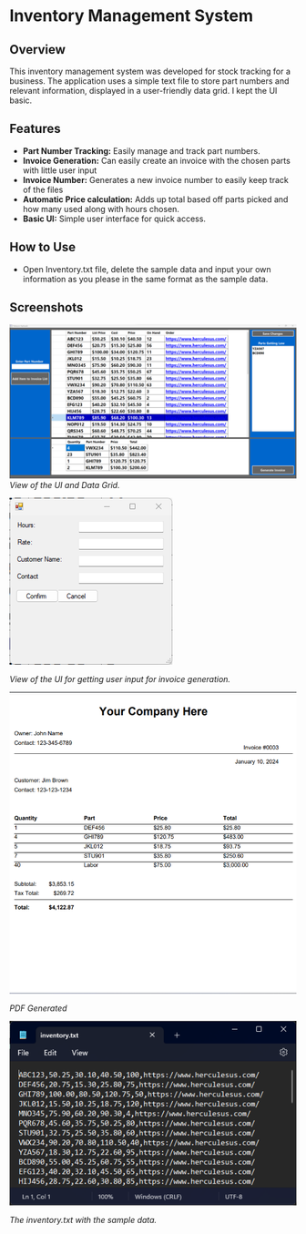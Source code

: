 # Inventory Management System

## Overview

This inventory management system was developed for stock tracking for a business. The application uses a simple text file to store part numbers and relevant information, displayed in a user-friendly data grid. I kept the UI basic.

## Features

- **Part Number Tracking:** Easily manage and track part numbers.
- **Invoice Generation:** Can easily create an invoice with the chosen parts with little user input
- **Invoice Number:** Generates a new invoice number to easily keep track of the files
- **Automatic Price calculation:** Adds up total based off parts picked and how many used along with hours chosen.
- **Basic UI:** Simple user interface for quick access.

## How to Use

- Open Inventory.txt file, delete the sample data and input your own information as you please in the same format as the sample data.

## Screenshots

![Screenshot 1](/screenshots/HomeScreen.png)
*View of the UI and Data Grid.*

![Screenshot 2](/screenshots/getUserHoursCustName.png)

*View of the UI for getting user input for invoice generation.*

![Screenshot 3](/screenshots/PDFscreenshot.png)

*PDF Generated*

![Screenshot 4](/screenshots/screenshot3.png)

*The inventory.txt with the sample data.*
